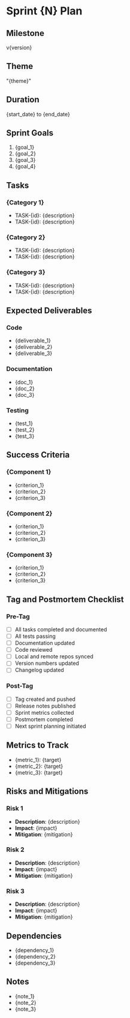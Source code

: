 # Sprint {N} Plan

## Milestone
v{version}

## Theme
"{theme}"

## Duration
{start_date} to {end_date}

## Sprint Goals
1. {goal_1}
2. {goal_2}
3. {goal_3}
4. {goal_4}

## Tasks

### {Category 1}
- TASK-{id}: {description}
- TASK-{id}: {description}

### {Category 2}
- TASK-{id}: {description}
- TASK-{id}: {description}

### {Category 3}
- TASK-{id}: {description}
- TASK-{id}: {description}

## Expected Deliverables

### Code
- {deliverable_1}
- {deliverable_2}
- {deliverable_3}

### Documentation
- {doc_1}
- {doc_2}
- {doc_3}

### Testing
- {test_1}
- {test_2}
- {test_3}

## Success Criteria

### {Component 1}
- {criterion_1}
- {criterion_2}
- {criterion_3}

### {Component 2}
- {criterion_1}
- {criterion_2}
- {criterion_3}

### {Component 3}
- {criterion_1}
- {criterion_2}
- {criterion_3}

## Tag and Postmortem Checklist

### Pre-Tag
- [ ] All tasks completed and documented
- [ ] All tests passing
- [ ] Documentation updated
- [ ] Code reviewed
- [ ] Local and remote repos synced
- [ ] Version numbers updated
- [ ] Changelog updated

### Post-Tag
- [ ] Tag created and pushed
- [ ] Release notes published
- [ ] Sprint metrics collected
- [ ] Postmortem completed
- [ ] Next sprint planning initiated

## Metrics to Track
- {metric_1}: {target}
- {metric_2}: {target}
- {metric_3}: {target}

## Risks and Mitigations

### Risk 1
- **Description**: {description}
- **Impact**: {impact}
- **Mitigation**: {mitigation}

### Risk 2
- **Description**: {description}
- **Impact**: {impact}
- **Mitigation**: {mitigation}

### Risk 3
- **Description**: {description}
- **Impact**: {impact}
- **Mitigation**: {mitigation}

## Dependencies
- {dependency_1}
- {dependency_2}
- {dependency_3}

## Notes
- {note_1}
- {note_2}
- {note_3} 